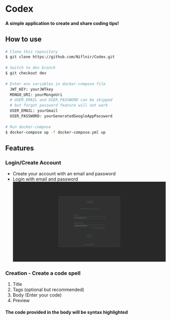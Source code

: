 # Codex

#### A simple application to create and share coding tips!

## How to use

```bash
# Clone this repository
$ git clone https://github.com/Niflnir/Codex.git

# Switch to dev branch
$ git checkout dev

# Enter env variables in docker-compose file
  JWT_KEY: yourJWTkey
  MONGO_URI: yourMongoUri
  # USER_EMAIL and USER_PASSWORD can be skipped
  # but forgot password feature will not work
  USER_EMAIL: yourGmail
  USER_PASSWORD: yourGeneratedGoogleAppPassword

# Run docker-compose
$ docker-compose up -f docker-compose.yml up
```

## Features

### Login/Create Account

- Create your account with an email and password
- Login with email and password
![Login Screen](./screenshots/LoginScreen.jpg)
### Creation - Create a code spell

1. Title
2. Tags (optional but recommended)
3. Body (Enter your code)
4. Preview

#### The code provided in the body will be syntax highlighted
